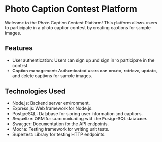 # Photo Caption Contest Platform

Welcome to the Photo Caption Contest Platform! This platform allows users to participate in a photo caption contest by creating captions for sample images.

## Features

- User authentication: Users can sign up and sign in to participate in the contest.
- Caption management: Authenticated users can create, retrieve, update, and delete captions for sample images.

## Technologies Used

- Node.js: Backend server environment.
- Express.js: Web framework for Node.js.
- PostgreSQL: Database for storing user information and captions.
- Sequelize: ORM for communicating with the PostgreSQL database.
- Swagger: Documentation for the API endpoints.
- Mocha: Testing framework for writing unit tests.
- Supertest: Library for testing HTTP endpoints.

